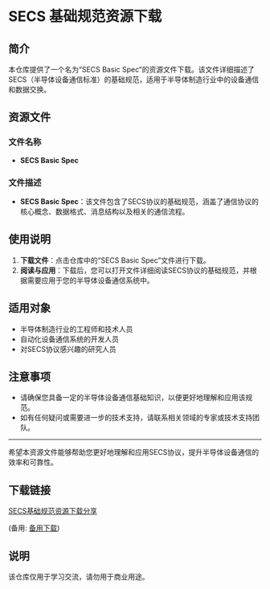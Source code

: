 # SECS 基础规范资源下载

## 简介

本仓库提供了一个名为“SECS Basic Spec”的资源文件下载。该文件详细描述了SECS（半导体设备通信标准）的基础规范，适用于半导体制造行业中的设备通信和数据交换。

## 资源文件

### 文件名称
- **SECS Basic Spec**

### 文件描述
- **SECS Basic Spec**：该文件包含了SECS协议的基础规范，涵盖了通信协议的核心概念、数据格式、消息结构以及相关的通信流程。

## 使用说明

1. **下载文件**：点击仓库中的“SECS Basic Spec”文件进行下载。
2. **阅读与应用**：下载后，您可以打开文件详细阅读SECS协议的基础规范，并根据需要应用于您的半导体设备通信系统中。

## 适用对象

- 半导体制造行业的工程师和技术人员
- 自动化设备通信系统的开发人员
- 对SECS协议感兴趣的研究人员

## 注意事项

- 请确保您具备一定的半导体设备通信基础知识，以便更好地理解和应用该规范。
- 如有任何疑问或需要进一步的技术支持，请联系相关领域的专家或技术支持团队。

---

希望本资源文件能够帮助您更好地理解和应用SECS协议，提升半导体设备通信的效率和可靠性。

## 下载链接
[SECS基础规范资源下载分享](https://pan.quark.cn/s/cbbfbaaa5d28) 

(备用: [备用下载](https://pan.baidu.com/s/12LdzNioG5mSWxYY5XjcCaw?pwd=1234))

## 说明

该仓库仅用于学习交流，请勿用于商业用途。
